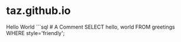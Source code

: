 # taz.github.io
Hello World ```sql # A Comment
SELECT hello, world FROM greetings WHERE style='friendly';
```
